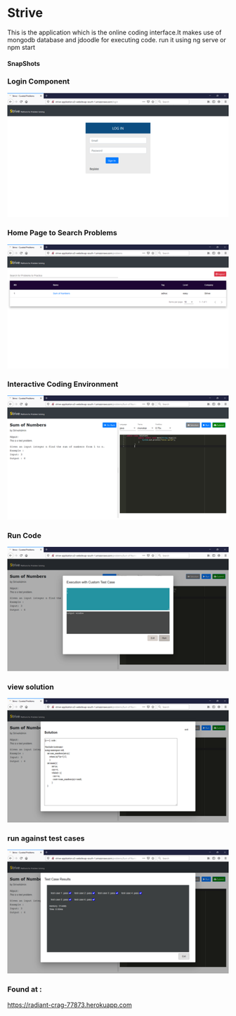 # Strive

This is the application which is the online coding interface.It makes use of mongodb database and jdoodle for executing code. 
run it using ng serve or npm start

#### SnapShots

### Login Component
![login](images/login.png)


### Home Page to Search Problems
![home](images/home.png)


### Interactive Coding Environment
![code](images/coding_environment.png)


### Run Code
![run](images/run.png)


### view solution
![solution](images/solution.png)

### run against test cases

![submit](images/submit.png)

### Found at :
https://radiant-crag-77873.herokuapp.com

